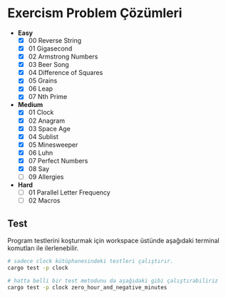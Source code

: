 # Exercism Problem Çözümleri

- **Easy**
  - [x] 00 Reverse String
  - [x] 01 Gigasecond
  - [x] 02 Armstrong Numbers
  - [x] 03 Beer Song
  - [x] 04 Difference of Squares
  - [x] 05 Grains
  - [x] 06 Leap
  - [x] 07 Nth Prime
- **Medium**
  - [x] 01 Clock
  - [x] 02 Anagram
  - [x] 03 Space Age
  - [x] 04 Sublist
  - [x] 05 Minesweeper
  - [x] 06 Luhn
  - [x] 07 Perfect Numbers
  - [x] 08 Say
  - [ ] 09 Allergies
- **Hard**
  - [ ] 01 Parallel Letter Frequency
  - [ ] 02 Macros

## Test

Program testlerini koşturmak için workspace üstünde aşağıdaki terminal komutları ile ilerlenebilir.

```bash
# sadece clock kütüphanesindeki testleri çalıştırır.
cargo test -p clock

# hatta belli bir test metodunu da aşağıdaki gibi çalıştırabiliriz
cargo test -p clock zero_hour_and_negative_minutes
```